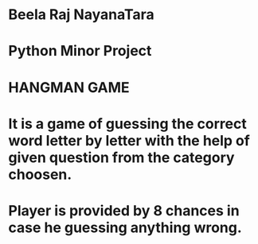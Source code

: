 # Beela Raj NayanaTara

# Python Minor Project 

# HANGMAN GAME
# It is a game of guessing the correct word letter by letter with the help of given question from the category choosen.
# Player is provided by 8 chances in case he guessing anything wrong.
